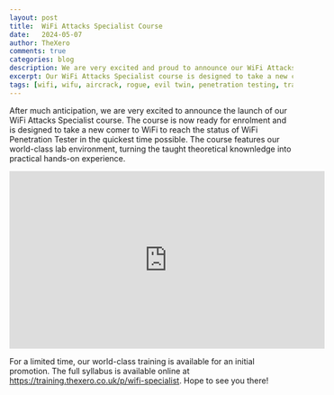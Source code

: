 ```yaml
---
layout: post
title:  WiFi Attacks Specialist Course
date:	2024-05-07 
author: TheXero
comments: true
categories: blog
description: We are very excited and proud to announce our WiFi Attacks Specialist course has officially landed and is ready for enrolment. 
excerpt: Our WiFi Attacks Specialist course is designed to take a new comer to WiFi to reach the status of WiFi Penetration Tester in the quickest time possible. The course features an interactive lab environment, turning the taught theory into practical hands-on experience with our world-class lab environment.
tags: [wifi, wifu, aircrack, rogue, evil twin, penetration testing, training]
---
```


After much anticipation, we are very excited to announce the launch of our WiFi Attacks Specialist course. The course is now ready for enrolment and is designed to take a new comer to WiFi to reach the status of WiFi Penetration Tester in the quickest time possible. The course features our world-class lab environment, turning the taught theoretical knownledge into practical hands-on experience.

<iframe width="560" height="315" src="https://www.youtube.com/embed/eal4jF0DqsY?si=vxjgMH-S377_qxUg" title="YouTube video player" frameborder="0" allow="accelerometer; autoplay; clipboard-write; encrypted-media; gyroscope; picture-in-picture; web-share" referrerpolicy="strict-origin-when-cross-origin" allowfullscreen></iframe>

For a limited time, our world-class training is available for an initial promotion. The full syllabus is available online at <a href="https://training.thexero.co.uk/p/wifi-specialist" target="_blank" rel="noopener noreferrer">https://training.thexero.co.uk/p/wifi-specialist</a>. Hope to see you there!
